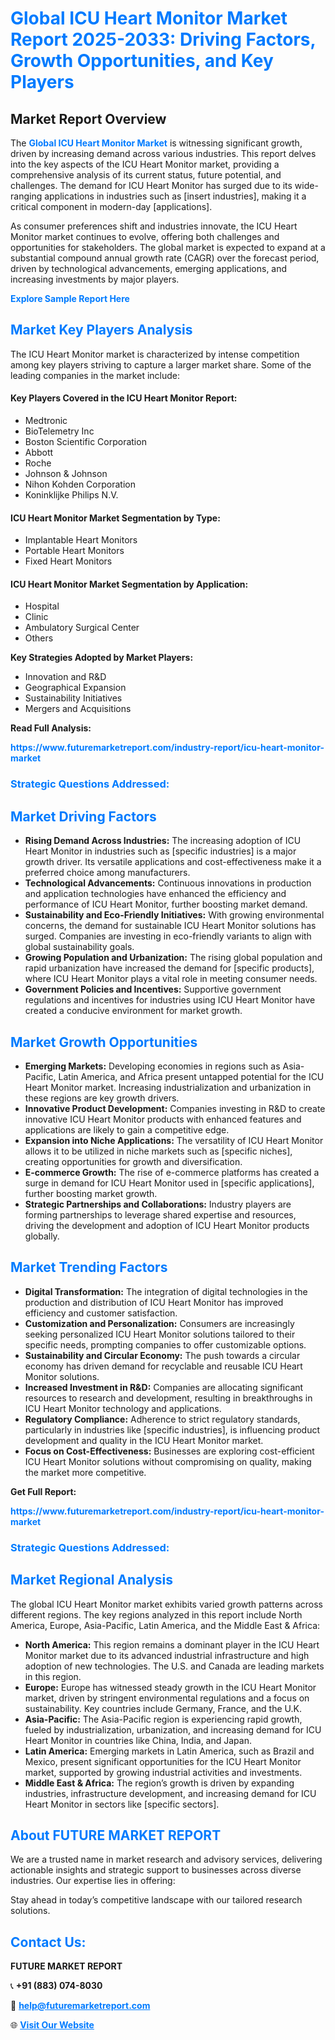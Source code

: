 <h1 style="color: #007BFF;">Global ICU Heart Monitor Market Report 2025-2033: Driving Factors, Growth Opportunities, and Key Players</h1>

<section id="overview">
<h2>Market Report Overview</h2>
<p>The <a href="https://www.futuremarketreport.com/industry-report/icu-heart-monitor-market" style="color: #007BFF; text-decoration: none;"><strong>Global ICU Heart Monitor Market</strong></a> is witnessing significant growth, driven by increasing demand across various industries. This report delves into the key aspects of the ICU Heart Monitor market, providing a comprehensive analysis of its current status, future potential, and challenges. The demand for ICU Heart Monitor has surged due to its wide-ranging applications in industries such as [insert industries], making it a critical component in modern-day [applications].</p>
<p>As consumer preferences shift and industries innovate, the ICU Heart Monitor market continues to evolve, offering both challenges and opportunities for stakeholders. The global market is expected to expand at a substantial compound annual growth rate (CAGR) over the forecast period, driven by technological advancements, emerging applications, and increasing investments by major players.</p>
</section>

<section id="overview">
<p><a href="https://www.futuremarketreport.com/request-sample/reportId=77496" style="color: #007BFF; text-decoration: none;"><strong>Explore Sample Report Here</strong></a></p>
</section>

<section id="key-players">
<h2 style="color: #007BFF;">Market Key Players Analysis</h2>
<p>The ICU Heart Monitor market is characterized by intense competition among key players striving to capture a larger market share. Some of the leading companies in the market include:</p>
<h4>Key Players Covered in the ICU Heart Monitor Report:</h4>
<ul><li>Medtronic</li><li>BioTelemetry Inc</li><li>Boston Scientific Corporation</li><li>Abbott</li><li>Roche</li><li>Johnson &amp; Johnson</li><li>Nihon Kohden Corporation</li><li>Koninklijke Philips N.V.</li></ul>
<h4>ICU Heart Monitor Market Segmentation by Type:</h4>
<ul><li>Implantable Heart Monitors</li><li>Portable Heart Monitors</li><li>Fixed Heart Monitors</li></ul>

<h4>ICU Heart Monitor Market Segmentation by Application:</h4>
<ul><li>Hospital</li><li>Clinic</li><li>Ambulatory Surgical Center</li><li>Others</li></ul>
<p><strong>Key Strategies Adopted by Market Players:</strong></p>
<ul>
<li>Innovation and R&D</li>
<li>Geographical Expansion</li>
<li>Sustainability Initiatives</li>
<li>Mergers and Acquisitions</li>
</ul>
</section>

<section>
<p><strong>Read Full Analysis: </strong></p><a href="https://www.futuremarketreport.com/industry-report/icu-heart-monitor-market" style="color: #007BFF; text-decoration: none;"><strong>https://www.futuremarketreport.com/industry-report/icu-heart-monitor-market</strong></a>
<h3 style="color: #007BFF;">Strategic Questions Addressed:</h3>
</section>

<section id="driving-factors">
<h2 style="color: #007BFF;">Market Driving Factors</h2>
<ul>
<li><strong>Rising Demand Across Industries:</strong> The increasing adoption of ICU Heart Monitor in industries such as [specific industries] is a major growth driver. Its versatile applications and cost-effectiveness make it a preferred choice among manufacturers.</li>
<li><strong>Technological Advancements:</strong> Continuous innovations in production and application technologies have enhanced the efficiency and performance of ICU Heart Monitor, further boosting market demand.</li>
<li><strong>Sustainability and Eco-Friendly Initiatives:</strong> With growing environmental concerns, the demand for sustainable ICU Heart Monitor solutions has surged. Companies are investing in eco-friendly variants to align with global sustainability goals.</li>
<li><strong>Growing Population and Urbanization:</strong> The rising global population and rapid urbanization have increased the demand for [specific products], where ICU Heart Monitor plays a vital role in meeting consumer needs.</li>
<li><strong>Government Policies and Incentives:</strong> Supportive government regulations and incentives for industries using ICU Heart Monitor have created a conducive environment for market growth.</li>
</ul>
</section>

<section id="growth-opportunities">
<h2 style="color: #007BFF;">Market Growth Opportunities</h2>
<ul>
<li><strong>Emerging Markets:</strong> Developing economies in regions such as Asia-Pacific, Latin America, and Africa present untapped potential for the ICU Heart Monitor market. Increasing industrialization and urbanization in these regions are key growth drivers.</li>
<li><strong>Innovative Product Development:</strong> Companies investing in R&D to create innovative ICU Heart Monitor products with enhanced features and applications are likely to gain a competitive edge.</li>
<li><strong>Expansion into Niche Applications:</strong> The versatility of ICU Heart Monitor allows it to be utilized in niche markets such as [specific niches], creating opportunities for growth and diversification.</li>
<li><strong>E-commerce Growth:</strong> The rise of e-commerce platforms has created a surge in demand for ICU Heart Monitor used in [specific applications], further boosting market growth.</li>
<li><strong>Strategic Partnerships and Collaborations:</strong> Industry players are forming partnerships to leverage shared expertise and resources, driving the development and adoption of ICU Heart Monitor products globally.</li>
</ul>
</section>

<section id="trending-factors">
<h2 style="color: #007BFF;">Market Trending Factors</h2>
<ul>
<li><strong>Digital Transformation:</strong> The integration of digital technologies in the production and distribution of ICU Heart Monitor has improved efficiency and customer satisfaction.</li>
<li><strong>Customization and Personalization:</strong> Consumers are increasingly seeking personalized ICU Heart Monitor solutions tailored to their specific needs, prompting companies to offer customizable options.</li>
<li><strong>Sustainability and Circular Economy:</strong> The push towards a circular economy has driven demand for recyclable and reusable ICU Heart Monitor solutions.</li>
<li><strong>Increased Investment in R&D:</strong> Companies are allocating significant resources to research and development, resulting in breakthroughs in ICU Heart Monitor technology and applications.</li>
<li><strong>Regulatory Compliance:</strong> Adherence to strict regulatory standards, particularly in industries like [specific industries], is influencing product development and quality in the ICU Heart Monitor market.</li>
<li><strong>Focus on Cost-Effectiveness:</strong> Businesses are exploring cost-efficient ICU Heart Monitor solutions without compromising on quality, making the market more competitive.</li>
</ul>
</section>

<section>
<p><strong>Get Full Report: </strong></p><a href="https://www.futuremarketreport.com/industry-report/icu-heart-monitor-market" style="color: #007BFF; text-decoration: none;"><strong>https://www.futuremarketreport.com/industry-report/icu-heart-monitor-market</strong></a>
<h3 style="color: #007BFF;">Strategic Questions Addressed:</h3>
</section>


<section id="regional-analysis">
<h2 style="color: #007BFF;">Market Regional Analysis</h2>
<p>The global ICU Heart Monitor market exhibits varied growth patterns across different regions. The key regions analyzed in this report include North America, Europe, Asia-Pacific, Latin America, and the Middle East & Africa:</p>
<ul>
<li><strong>North America:</strong> This region remains a dominant player in the ICU Heart Monitor market due to its advanced industrial infrastructure and high adoption of new technologies. The U.S. and Canada are leading markets in this region.</li>
<li><strong>Europe:</strong> Europe has witnessed steady growth in the ICU Heart Monitor market, driven by stringent environmental regulations and a focus on sustainability. Key countries include Germany, France, and the U.K.</li>
<li><strong>Asia-Pacific:</strong> The Asia-Pacific region is experiencing rapid growth, fueled by industrialization, urbanization, and increasing demand for ICU Heart Monitor in countries like China, India, and Japan.</li>
<li><strong>Latin America:</strong> Emerging markets in Latin America, such as Brazil and Mexico, present significant opportunities for the ICU Heart Monitor market, supported by growing industrial activities and investments.</li>
<li><strong>Middle East & Africa:</strong> The region’s growth is driven by expanding industries, infrastructure development, and increasing demand for ICU Heart Monitor in sectors like [specific sectors].</li>
</ul>
</section>

<footer>
<h2 style="color: #007BFF;">About FUTURE MARKET REPORT</h2>
<p>We are a trusted name in market research and advisory services, delivering actionable insights and strategic support to businesses across diverse industries. Our expertise lies in offering:</p>

<p>Stay ahead in today’s competitive landscape with our tailored research solutions.</p>

<h2 style="color: #007BFF;">Contact Us:</h2>
<p><strong>FUTURE MARKET REPORT</strong></p>
<p>📞 <strong>+91 (883) 074-8030</strong></p>
<p>📧 <strong><a href="mailto:help@futuremarketreport.com" style="color: #007BFF;">help@futuremarketreport.com</a></strong></p>
<p>🌐 <strong><a href="https://www.futuremarketreport.com/" style="color: #007BFF;">Visit Our Website</a></strong></p>
</footer>